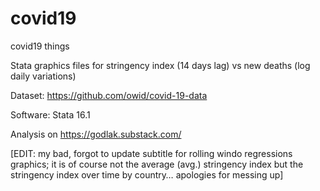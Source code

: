# covid19
covid19 things

Stata graphics files for stringency index (14 days lag) vs new deaths (log daily variations)

Dataset: https://github.com/owid/covid-19-data

Software: Stata 16.1

Analysis on https://godlak.substack.com/

[EDIT: my bad, forgot to update subtitle for rolling windo regressions graphics; it is of course not the average (avg.) stringency index but the stringency index over time by country… apologies for messing up]
